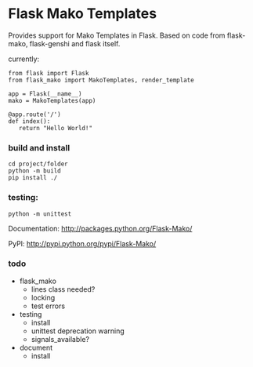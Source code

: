 Flask Mako Templates
====================

Provides support for Mako Templates in Flask. Based on code from flask-mako,
flask-genshi and flask itself.

currently:

    from flask import Flask
    from flask_mako import MakoTemplates, render_template

    app = Flask(__name__)
    mako = MakoTemplates(app)
   
    @app.route('/')
    def index():
       return "Hello World!"
       
       
### build and install

    cd project/folder
    python -m build
    pip install ./
       

### testing:

    python -m unittest
       
       
Documentation: http://packages.python.org/Flask-Mako/

PyPI: http://pypi.python.org/pypi/Flask-Mako/


### todo 

- flask_mako
  - lines class needed?
  - locking
  - test errors
- testing
  - install
  - unittest deprecation warning
  - signals_available?
- document
  - install
